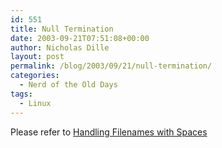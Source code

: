 ```yaml
---
id: 551
title: Null Termination
date: 2003-09-21T07:51:08+00:00
author: Nicholas Dille
layout: post
permalink: /blog/2003/09/21/null-termination/
categories:
  - Nerd of the Old Days
tags:
  - Linux
---
```

Please refer to [Handling Filenames with Spaces](/blog/2003/09/21/filenames-and-spaces/)